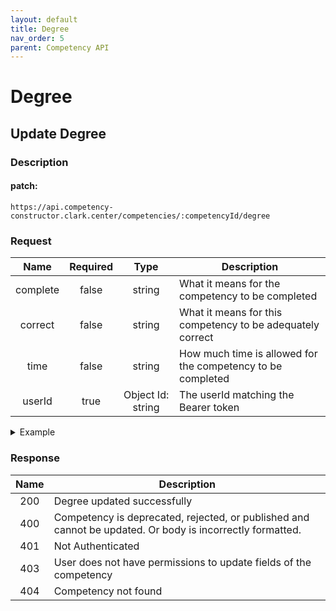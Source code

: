 ```yaml
---
layout: default
title: Degree
nav_order: 5
parent: Competency API
---
```

# Degree

## Update Degree

### Description

#### patch: 
```http
https://api.competency-constructor.clark.center/competencies/:competencyId/degree
```

### Request

| Name | Required | Type | Description |
|:----:|:-----:|:----:|-----|
| complete | false | string | What it means for the competency to be completed |
| correct | false | string | What it means for this competency to be adequately correct |
| time | false | string | How much time is allowed for the competency to be completed |
| userId | true | Object Id: string | The userId matching the Bearer token |

<details closed markdown="block">
  <summary>
    Example
  </summary>
```json
{
    body: {
        complete: "Given 5 dummy network requests from a tool like wireshark
        the student should be able to correcly identify and categorize 4.",
        correct: "Of the dummy network requests given, student must correctly 
        identify the port, protocol and likely purpose of the request.",
        time: "5 minutes",
        userId: "aposjdfnpouapuofaou"
    }
}
```
</details>

### Response

| Name | Description |
|:----:|----|
| 200 | Degree updated successfully |
| 400 | Competency is deprecated, rejected, or published and cannot be updated. Or body is incorrectly formatted. |
| 401 | Not Authenticated  |
| 403 | User does not have permissions to update fields of the competency |
| 404 | Competency not found |